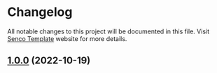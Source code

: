 # Changelog

All notable changes to this project will be documented in this file. Visit [Senco Template](https://senco.themebiotic.com/) website for more details.
## [1.0.0](#) (2022-10-19)
